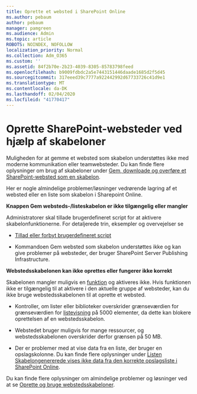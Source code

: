 ```yaml
---
title: Oprette et websted i SharePoint Online
ms.author: pebaum
author: pebaum
manager: pamgreen
ms.audience: Admin
ms.topic: article
ROBOTS: NOINDEX, NOFOLLOW
localization_priority: Normal
ms.collection: Adm_O365
ms.custom: ''
ms.assetid: 84f2b70e-2b23-4039-8305-85783798feed
ms.openlocfilehash: b9009fdbdc2a5e7443151446daade1685d2f5d45
ms.sourcegitcommit: 317eeed39c7777a922442992d67733726c41d9e1
ms.translationtype: MT
ms.contentlocale: da-DK
ms.lasthandoff: 02/04/2020
ms.locfileid: "41770417"
---
```

# <a name="create-sharepoint-sites-using-templates"></a>Oprette SharePoint-websteder ved hjælp af skabeloner

Muligheden for at gemme et websted som skabelon understøttes ikke med moderne kommunikation eller teamwebsteder. Du kan finde flere oplysninger om brug af skabeloner under [Gem, downloade og overføre et SharePoint-websted som en skabelon](https://docs.microsoft.com/sharepoint/dev/general-development/save-download-and-upload-a-sharepoint-site-as-a-template).

Her er nogle almindelige problemer/løsninger vedrørende lagring af et websted eller en liste som skabelon i Sharepoint Online. 

**Knappen Gem websteds-/listeskabelon er ikke tilgængelig eller mangler**

Administratorer skal tillade brugerdefineret script for at aktivere skabelonfunktionerne. For detaljerede trin, eksempler og overvejelser se 

- [Tillad eller forbyt brugerdefineret script](https://docs.microsoft.com/sharepoint/allow-or-prevent-custom-script)

- Kommandoen Gem websted som skabelon understøttes ikke og kan give problemer på websteder, der bruger SharePoint Server Publishing Infrastructure.

**Webstedsskabelonen kan ikke oprettes eller fungerer ikke korrekt**

Skabelonen mangler muligvis en [funktion](https://social.technet.microsoft.com/wiki/contents/articles/14423.sharepoint-2013-existing-features-guid.aspx) og aktiveres ikke. Hvis funktionen ikke er tilgængelig til at aktivere i den aktuelle gruppe af websteder, kan du ikke bruge webstedsskabelonen til at oprette et websted.

- Kontroller, om lister eller biblioteker overskrider grænseværdien for grænseværdien for [listevisning](https://support.office.com/article/Manage-large-lists-and-libraries-in-SharePoint-B8588DAE-9387-48C2-9248-C24122F07C59) på 5000 elementer, da dette kan blokere oprettelsen af en webstedsskabelon.

- Webstedet bruger muligvis for mange ressourcer, og webstedsskabelonen overskrider derfor grænsen på 50 MB.


- Der er problemer med at vise data fra en liste, der bruger en opslagskolonne. Du kan finde flere oplysninger under [Listen Skabelongenererede vises ikke data fra den korrekte opslagsliste i SharePoint Online](https://docs.microsoft.com/sharepoint/support/lists-and-libraries/template-generated-list-incorrect-data).

Du kan finde flere oplysninger om almindelige problemer og løsninger ved at se [Oprette og bruge webstedsskabeloner](https://support.office.com/article/Create-and-use-site-templates-60371B0F-00E0-4C49-A844-34759EBDD989).



